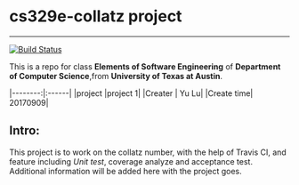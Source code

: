 # cs329e-collatz project
----
[![Build Status](https://travis-ci.com/SuperYuLu/cs329e-collatz.svg?token=X7jP7aW4CTQYTcpeZ5qW&branch=dev)](https://travis-ci.com/SuperYuLu/cs329e-collatz)  

This is a repo for class **Elements of Software Engineering** of **Department of Computer Science**,from **University of Texas at Austin**.

|--------:|:------|
|project |project 1|
|Creater | Yu Lu|
|Create time| 20170909|

## Intro:

This project is to work on the collatz number, with the help of Travis CI, and feature including *Unit test*, coverage analyze and acceptance test.
Additional information will be added here with the project goes.

